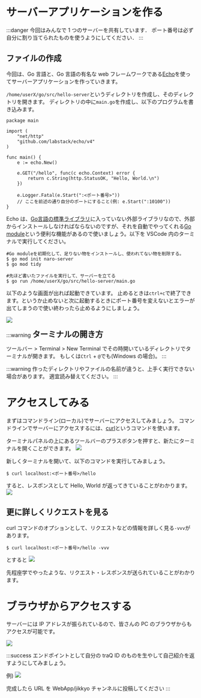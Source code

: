 # サーバーアプリケーションを作る
:::danger
今回はみんなで 1 つのサーバーを共有しています．
ポート番号は必ず自分に割り当てられたものを使うようにしてください．
:::

## ファイルの作成
今回は、Go 言語と、Go 言語の有名な web フレームワークである[Echo](https://echo.labstack.com/)を使ってサーバーアプリケーションを作っていきます。

`/home/userX/go/src/hello-server`というディレクトリを作成し、そのディレクトリを開きます。
ディレクトリの中に`main.go`を作成し、以下のプログラムを書き込みます。

```go=
package main

import (
	"net/http"
	"github.com/labstack/echo/v4"
)

func main() {
    e := echo.New()

    e.GET("/hello", func(c echo.Context) error {
        return c.String(http.StatusOK, "Hello, World.\n")
    })
    
    e.Logger.Fatal(e.Start(":<ポート番号>")) 
    // ここを前述の通り自分のポートにすること(例: e.Start(":10100"))
}
```

Echo は、[Go言語の標準ライブラリ](https://pkg.go.dev/std)に入っていない外部ライブラリなので、外部からインストールしなければならないのですが、それを自動でやってくれる[Go module](https://go.dev/doc/tutorial/create-module)という便利な機能があるので使いましょう。以下を VSCode 内のターミナルで実行してください。
```
#Go moduleを初期化して、足りない物をインストールし、使われてない物を削除する。
$ go mod init naro-server
$ go mod tidy
```
```
#先ほど書いたファイルを実行して、サーバーを立てる
$ go run /home/userX/go/src/hello-server/main.go
```
以下のような画面が出れば起動できています。
止めるときは`ctrl+c`で終了できます。というか止めないと次に起動するときにポート番号を変えないとエラーが出てしまうので使い終わったら止めるようにしましょう。

![](https://md.trapti.tech/uploads/upload_1fd461f85490ef5014ebbafdfa430a0a.png)

:::warning
<span style="font-size: 150%;font-weight: bold;"> ターミナルの開き方 </span>

ツールバー > Terminal > New Terminal でその時開いているディレクトリでターミナルが開きます。
もしくは`Ctrl` + `@`でも(Windows の場合)。
:::

:::warning
作ったディレクトリやファイルの名前が違うと、上手く実行できない場合があります。
適宜読み替えてください。
:::

# アクセスしてみる
まずはコマンドライン(ローカル)でサーバーにアクセスしてみましょう。
コマンドラインでサーバーにアクセスするには、[curl](https://curl.se/)というコマンドを使います。

ターミナルパネルの上にあるツールバーのプラスボタンを押すと、新たにターミナルを開くことができます。
![](https://md.trapti.tech/uploads/upload_588f5a5328b940dffbdb8c9f12031f28.png)

新しくターミナルを開いて、以下のコマンドを実行してみましょう。
```
$ curl localhost:<ポート番号>/hello
```

すると、レスポンスとして Hello, World が返ってきていることがわかります。
![](https://md.trapti.tech/uploads/upload_3db57c9c919ee8fb53b6b2908a1c2316.png)

## 更に詳しくリクエストを見る
curl コマンドのオプションとして、リクエストなどの情報を詳しく見る`-vvv`があります。
```
$ curl localhost:<ポート番号>/hello -vvv
```
とすると
![](https://md.trapti.tech/uploads/upload_5e4eb402cb23d79d1da3e37c2e352b8d.png)

先程座学でやったような、リクエスト・レスポンスが送られていることがわかります。

# ブラウザからアクセスする
サーバーには IP アドレスが振られているので、皆さんの PC のブラウザからもアクセスが可能です。

![](https://md.trapti.tech/uploads/upload_30b1a48ed32416221e19322dd3b11c38.png)

:::success
エンドポイントとして自分の traQ ID のものを生やして自己紹介を返すようにしてみましょう。

例)
![](https://md.trapti.tech/uploads/upload_6998782127d8004e28872197daaf4f6a.png)

完成したら URL を WebApp/jikkyo チャンネルに投稿してください
:::